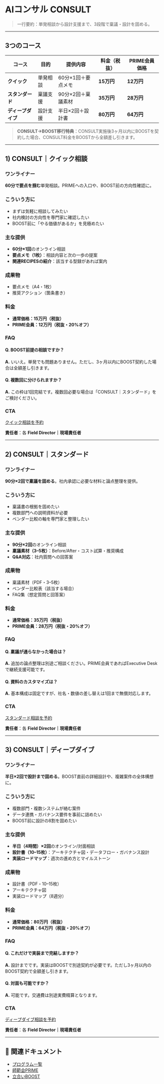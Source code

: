 # AIコンサル CONSULT

> 一行要約：単発相談から設計支援まで、3段階で稟議・設計を固める。

---

## 3つのコース

| コース | 目的 | 提供内容 | 料金（税抜） | PRIME会員価格 |
|-------|------|---------|------------|--------------|
| **クイック** | 単発相談 | 60分×1回＋要点メモ | **15万円** | **12万円** |
| **スタンダード** | 稟議支援 | 90分×2回＋稟議素材 | **35万円** | **28万円** |
| **ディープダイブ** | 設計支援 | 半日×2回＋設計書 | **80万円** | **64万円** |

> **CONSULT→BOOST移行特典**：CONSULT実施後3ヶ月以内にBOOSTを契約した場合、CONSULT料金をBOOSTから全額差し引きます。

---

## 1) CONSULT｜クイック相談

### ワンライナー

**60分で要点を掴む**単発相談。PRIMEへの入口や、BOOST前の方向性確認に。

### こういう方に

- まずは気軽に相談してみたい
- 社内検討の方向性を専門家に確認したい
- BOOST前に「やる価値があるか」を見極めたい

### 主な提供

- **60分×1回**のオンライン相談
- **要点メモ（1枚）**：相談内容と次の一歩の提案
- **関連RECIPESの紹介**：該当する型録があれば案内

### 成果物

- 要点メモ（A4・1枚）
- 推奨アクション（箇条書き）

### 料金

- **通常価格：15万円（税抜）**
- **PRIME会員：12万円（税抜・20%オフ）**

### FAQ

#### Q. BOOST前提の相談ですか？

**A.** いいえ。単発でも問題ありません。ただし、3ヶ月以内にBOOST契約した場合は全額差し引きます。

#### Q. 複数回に分けられますか？

**A.** この枠は1回完結です。複数回必要な場合は「CONSULT｜スタンダード」をご検討ください。

### CTA

[クイック相談を予約](#)

**責任者**：各 **Field Director｜現場責任者**

---

## 2) CONSULT｜スタンダード

### ワンライナー

**90分×2回で稟議を固める**。社内承認に必要な材料と論点整理を提供。

### こういう方に

- 稟議書の根拠を固めたい
- 複数部門への説明資料が必要
- ベンダー比較の軸を専門家と整理したい

### 主な提供

- **90分×2回**のオンライン相談
- **稟議素材（3–5枚）**：Before/After・コスト試算・推奨構成
- **Q&A対応**：社内質問への回答案

### 成果物

- 稟議素材（PDF・3–5枚）
- ベンダー比較表（該当する場合）
- FAQ集（想定質問と回答案）

### 料金

- **通常価格：35万円（税抜）**
- **PRIME会員：28万円（税抜・20%オフ）**

### FAQ

#### Q. 稟議が通らなかった場合は？

**A.** 追加の論点整理は別途ご相談ください。PRIME会員であればExecutive Deskで継続支援可能です。

#### Q. 資料のカスタマイズは？

**A.** 基本構成は固定ですが、社名・数値の差し替えは1回まで無償対応します。

### CTA

[スタンダード相談を予約](#)

**責任者**：各 **Field Director｜現場責任者**

---

## 3) CONSULT｜ディープダイブ

### ワンライナー

**半日×2回で設計まで固める**。BOOST直前の詳細設計や、複雑案件の全体構想に。

### こういう方に

- 複数部門・複数システムが絡む案件
- データ連携・ガバナンス要件を事前に詰めたい
- BOOST前に設計の8割を固めたい

### 主な提供

- **半日（4時間）×2回**のオンライン/対面相談
- **設計書（10–15枚）**：アーキテクチャ図・データフロー・ガバナンス設計
- **実装ロードマップ**：週次の進め方とマイルストーン

### 成果物

- 設計書（PDF・10–15枚）
- アーキテクチャ図
- 実装ロードマップ（8週分）

### 料金

- **通常価格：80万円（税抜）**
- **PRIME会員：64万円（税抜・20%オフ）**

### FAQ

#### Q. これだけで実装まで完結しますか？

**A.** 設計までです。実装はBOOSTで別途契約が必要です。ただし3ヶ月以内のBOOST契約で全額差し引きます。

#### Q. 対面も可能ですか？

**A.** 可能です。交通費は別途実費精算となります。

### CTA

[ディープダイブ相談を予約](#)

**責任者**：各 **Field Director｜現場責任者**

---

## 🔗 関連ドキュメント

- [プログラム一覧](OVERVIEW.md)
- [師範会PRIME](PRIME.md)
- [立合いBOOST](BOOST.md)
